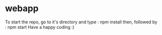 # webapp
To start the repo, go to it's directory and type : 
 npm install
then, followed by :
 npm start 
Have a happy coding :) 
